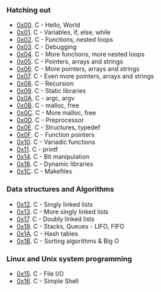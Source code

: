 <br>

### Hatching out  

- [0x00](https://github.com/coding-max/holbertonschool-low_level_programming/tree/main/0x00-hello_world). C - Hello, World  
- [0x01](https://github.com/coding-max/holbertonschool-low_level_programming/tree/main/0x01-variables_if_else_while). C - Variables, if, else, while  
- [0x02](https://github.com/coding-max/holbertonschool-low_level_programming/tree/main/0x02-functions_nested_loops). C - Functions, nested loops  
- [0x03](https://github.com/coding-max/holbertonschool-low_level_programming/tree/main/0x03-debugging). C - Debugging  
- [0x04](https://github.com/coding-max/holbertonschool-low_level_programming/tree/main/0x04-more_functions_nested_loops). C - More functions, more nested loops  
- [0x05](https://github.com/coding-max/holbertonschool-low_level_programming/tree/main/0x05-pointers_arrays_strings). C - Pointers, arrays and strings  
- [0x06](https://github.com/coding-max/holbertonschool-low_level_programming/tree/main/0x06-pointers_arrays_strings). C - More pointers, arrays and strings  
- [0x07](https://github.com/coding-max/holbertonschool-low_level_programming/tree/main/0x07-pointers_arrays_strings). C - Even more pointers, arrays and strings  
- [0x08](https://github.com/coding-max/holbertonschool-low_level_programming/tree/main/0x08-recursion). C - Recursion  
- [0x09](https://github.com/coding-max/holbertonschool-low_level_programming/tree/main/0x09-static_libraries). C - Static libraries  
- [0x0A](https://github.com/coding-max/holbertonschool-low_level_programming/tree/main/0x0A-argc_argv). C - argc, argv  
- [0x0B](https://github.com/coding-max/holbertonschool-low_level_programming/tree/main/0x0B-malloc_free). C - malloc, free  
- [0x0C](https://github.com/coding-max/holbertonschool-low_level_programming/tree/main/0x0C-more_malloc_free). C - More malloc, free  
- [0x0D](https://github.com/coding-max/holbertonschool-low_level_programming/tree/main/0x0D-preprocessor). C - Preprocessor  
- [0x0E](https://github.com/coding-max/holbertonschool-low_level_programming/tree/main/0x0E-structures_typedef). C - Structures, typedef  
- [0x0F](https://github.com/coding-max/holbertonschool-low_level_programming/tree/main/0x0F-function_pointers). C - Function pointers  
- [0x10](https://github.com/coding-max/holbertonschool-low_level_programming/tree/main/0x10-variadic_functions). C - Variadic functions  
- [0x11](https://github.com/coding-max/printf). C - printf  
- [0x14](https://github.com/coding-max/holbertonschool-low_level_programming/tree/main/0x14-bit_manipulation). C - Bit manipulation  
- [0x18](https://github.com/coding-max/holbertonschool-low_level_programming/tree/main/0x18-dynamic_libraries). C - Dynamic libraries  
- [0x1C](https://github.com/coding-max/holbertonschool-low_level_programming/tree/main/0x1C-makefiles). C - Makefiles  

### Data structures and Algorithms

- [0x12](https://github.com/coding-max/holbertonschool-low_level_programming/tree/main/0x12-singly_linked_lists). C - Singly linked lists  
- [0x13](https://github.com/coding-max/holbertonschool-low_level_programming/tree/main/0x13-more_singly_linked_lists). C - More singly linked lists  
- [0x17](https://github.com/coding-max/holbertonschool-low_level_programming/tree/main/0x17-doubly_linked_lists). C - Doubly linked lists  
- [0x19](https://github.com/coding-max/monty/). C - Stacks, Queues - LIFO, FIFO  
- [0x1A](https://github.com/coding-max/holbertonschool-low_level_programming/tree/main/0x1A-hash_tables). C - Hash tables  
- [0x1B](https://github.com/coding-max/sorting_algorithms/). C - Sorting algorithms & Big O  

### Linux and Unix system programming

- [0x15](https://github.com/coding-max/holbertonschool-low_level_programming/tree/main/0x15-file_io). C - File I/O  
- [0x16](https://github.com/coding-max/simple_shell/). C - Simple Shell  
